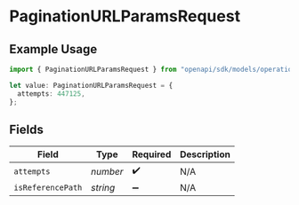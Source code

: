 # PaginationURLParamsRequest

## Example Usage

```typescript
import { PaginationURLParamsRequest } from "openapi/sdk/models/operations";

let value: PaginationURLParamsRequest = {
  attempts: 447125,
};
```

## Fields

| Field              | Type               | Required           | Description        |
| ------------------ | ------------------ | ------------------ | ------------------ |
| `attempts`         | *number*           | :heavy_check_mark: | N/A                |
| `isReferencePath`  | *string*           | :heavy_minus_sign: | N/A                |